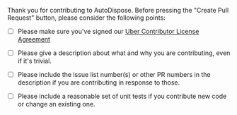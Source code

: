 Thank you for contributing to AutoDispose. Before pressing the "Create Pull Request" button, please consider the following points:

  - [ ] Please make sure you've signed our [Uber Contributor License Agreement](https://docs.google.com/a/uber.com/forms/d/1pAwS_-dA1KhPlfxzYLBqK6rsSWwRwH95OCCZrcsY5rk/viewform) 

  - [ ] Please give a description about what and why you are contributing, even if it's trivial.

  - [ ] Please include the issue list number(s) or other PR numbers in the description if you are contributing in response to those.

  - [ ] Please include a reasonable set of unit tests if you contribute new code or change an existing one.
